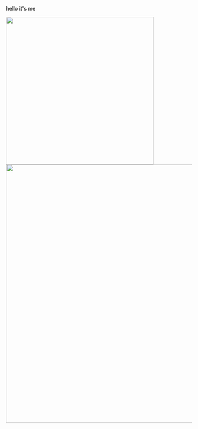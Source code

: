 hello it's me

<center>
      <div>     
            <td>
                  <img width="400px" align="left" src="https://github-readme-stats.vercel.app/api/top-langs/?username=yanagi-ori&hide=html&hide_border=true&layout=compact" /> 
            </td>
            <td>
                  <a href="https://wakatime.com"><img width="700px" src="https://wakatime.com/share/@yanagiori/0c5d0145-a60d-42ca-bab2-af930af91466.png" /></a>
            </td>
      </div>
</center>
